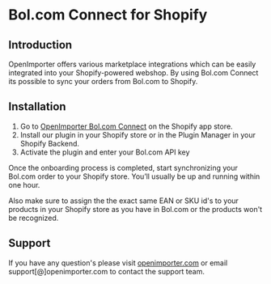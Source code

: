 # Bol.com Connect for Shopify

## Introduction
OpenImporter offers various marketplace integrations which can be easily integrated into your Shopify-powered webshop. By using Bol.com Connect its possible to sync your orders from Bol.com to Shopify.

##  Installation
1.  Go to [OpenImporter Bol.com Connect](https://apps.shopify.com/bol-connect-by-leapping) on the Shopify app store.
2.  Install our plugin in your Shopify store or in the Plugin Manager in your Shopify Backend.
3.  Activate the plugin and enter your Bol.com API key

Once the onboarding process is completed, start synchronizing your Bol.com order to your Shopify store. You’ll usually be up and running within one hour.

Also make sure to assign the the exact same EAN or SKU id's to your products in your Shopify store as you have in Bol.com or the products won't be recognized.

##  Support
If you have any question's please visit [openimporter.com](https://openimporter.com/support) or email support[@]openimporter.com to contact the support team.
